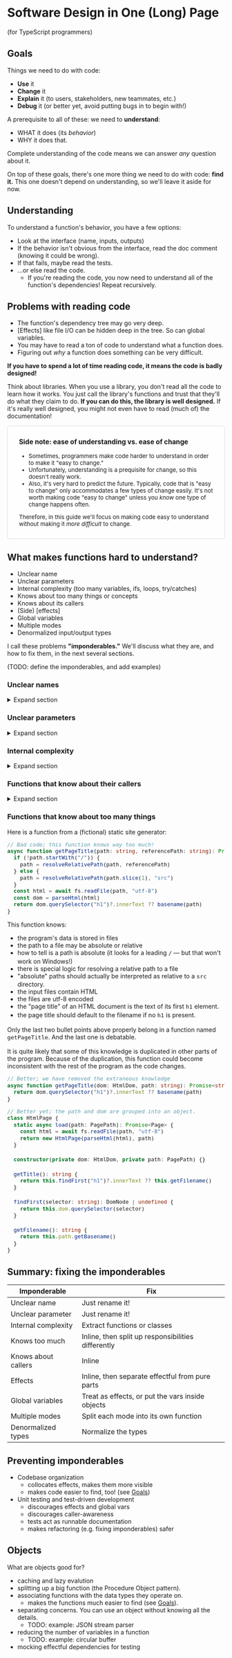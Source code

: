 # Software Design in One (Long) Page

(for TypeScript programmers)

## Goals

[Goals]: #goals

Things we need to do with code:

- **Use** it
- **Change** it
- **Explain** it (to users, stakeholders, new teammates, etc.)
- **Debug** it (or better yet, avoid putting bugs in to begin with!)

A prerequisite to all of these: we need to **understand**:

- WHAT it does (its _behavior_)
- WHY it does that.

Complete understanding of the code means we can answer *any* question about it.

On top of these goals, there's one more thing we need to do with code:
**find it.** This one doesn't depend on understanding, so we'll leave it aside
for now.

## Understanding

To understand a function's behavior, you have a few options:

- Look at the interface (name, inputs, outputs)
- If the behavior isn't obvious from the interface, read the doc comment
  (knowing it could be wrong).
- If that fails, maybe read the tests.
- ...or else read the code.
  - If you're reading the code, you now need to understand all of the
    function's dependencies! Repeat recursively.

## Problems with reading code

- The function's dependency tree may go very deep.
- [Effects] like file I/O can be hidden deep in the tree. So can global
  variables.
- You may have to read a ton of code to understand what a function does.
- Figuring out *why* a function does something can be very difficult.

**If you have to spend a lot of time reading code, it means the code is badly
designed!**

Think about libraries. When you use a library, you don't read all the code to
learn how it works. You just call the library's functions and trust that
they'll do what they claim to do. **If you can do this, the library is well
designed.** If it's really well designed, you might not even have to read (much
of) the documentation!

<aside>

### Side note: ease of understanding vs. ease of change

- Sometimes, programmers make code harder to understand in order to make it
  "easy to change."
- Unfortunately, understanding is a prequisite for change, so this doesn't
  really work.
- Also, it's very hard to predict the future. Typically, code that is "easy to
  change" only accommodates a few types of change easily. It's not worth
  making code "easy to change" unless you *know* one type of change happens
  often.

Therefore, in this guide we'll focus on making code easy to understand without
making it *more difficult* to change.

</aside>

## What makes functions hard to understand?

- Unclear name
- Unclear parameters
- Internal complexity (too many variables, ifs, loops, try/catches)
- Knows about too many things or concepts
- Knows about its callers
- (Side) [effects]
- Global variables
- Multiple modes
- Denormalized input/output types

I call these problems **"imponderables."** We'll discuss what they are, and how to
fix them, in the next several sections.

(TODO: define the imponderables, and add examples)

### Unclear names

<details>
<summary>Expand section</summary>

The name of a function should summarize the function's behavior — i.e. what it
does. Here is an example of a bad name (adapted from [typescriptlang.org]):

[typescriptlang.org]: https://www.typescriptlang.org/

```ts
// Bad code; unclear name!
function verify(result: "pass" | "fail") {
  if (result === "pass") {
    console.log("Tests passed.")
  } else {
    console.log("Tests failed.")
  }
}
```

"Verify" doesn't tell us what this function will do when we call it. At best,
it's a random word plucked from the domain of testing. We can do better.

```ts
// Better code; now the name says what the function does.
function printMessage(result: "pass" | "fail") {
  // ...
}
```

Unclear names hurt because they force us to read the function's internals to
understand how it will behave when called (see [Goals]). Good names save us
time by giving us a sense of what a function call will do, even if we don't
read the code.

</details>

### Unclear parameters

<details>
<summary>Expand section</summary>

The name of a parameter should give you a clue as to *why* you would pass that
parameter, or *what* the function will do differently depending on the value
(see [Goals]). Sometimes the parameter name doesn't matter much because the
name of the function makes its purpose obvious. However, sometimes the
parameter names are important, such as when multiple parameters have the same
type:

```ts
// Bad code; ambiguous parameter names!
function contains(string: string, otherString: string): boolean {
  // ...
}
```

Which string is supposed to be contained in which? The parameter names aren't
helping us here.

We can improve the names by using a metaphor. Here's a cute one that's probably
as old as C:

```ts
// Better: now the names use a consistent metaphor.
function contains(needle: string, haystack: string) {
  // ...
}
```

More straightforward names can also work:

```ts
function contains(substring: string, text: string) {
  // ...
}
```

</details>

### Internal complexity

<details>
<summary>Expand section</summary>

As you read a function, you need to keep track of:

- the variables that are in scope, and their possible values
- the control flow structures (ifs, loops, try/catches) surrounding the code
  you are reading

Your brain only has 7 ± 2 working memory "slots." If your focus is not 100%
on the code, this number effectively goes down. If the number of things you
need to keep track of in the code exceeds your available working memory, the
code becomes *impossible* to read fluently.

Therefore:

- limit the depth and number of control flow structures within a function.
- limit the number of mutable variables (`let` or `var`) within a function.
  Prefer `const`.
- consider inlining constants that are only used once.
- limit the variety of control flow structures within one function.
- prefer guard clauses to nested `if`s.
- prefer writing shorter functions.

I hesitate to put numbers on these guidelines, but I know some readers will
want them. Take these with a grain of salt, and know that there are always
exceptions.

Per function, you should have:

- At most **one** mutable variable (`let` or `var`).
- At most **two** nested control flow structures (e.g. an `if` inside a `for`
  loop).
- At most **one** switch statement, or if statement with `else`/`else if`
  clauses.

If you find yourself exceeding these "limits," look for ways to split up the
function (without introducing more imponderables).

</details>

### Functions that know about their callers

<details>
<summary>Expand section</summary>

- caller-awareness makes it hard to understand why the function does what it
  does, since you need to understand the caller too.
  - but the caller depends on this function, so you need to understand this
    function to understand the caller. Aaargh!

The name of a function should almost never refer to the *caller's purpose* or
to the context where the function should be called. That's because functions
have no control over where they're called. A name that refers to callers
couples the function tightly to those callers, making it difficult to reason
about the function in isolation.

```ts
// Bad code; name doesn't describe behavior.
// "Handle result" could mean anything!
function handleResult(result: "pass" | "fail")  {
  // ...
}
```

Note: this guideline is reversed in the context of [inversion of control],
which we will cover later. <!-- TODO: broken link -->

</details>

### Functions that know about too many things

Here is a function from a (fictional) static site generator:

```ts
// Bad code; this function knows way too much!
async function getPageTitle(path: string, referencePath: string): Promise<string> {
  if (!path.startWith("/")) {
    path = resolveRelativePath(path, referencePath)
  } else {
    path = resolveRelativePath(path.slice(1), "src")
  }
  const html = await fs.readFile(path, "utf-8")
  const dom = parseHtml(html)
  return dom.querySelector("h1")?.innerText ?? basename(path)
}
```

This function knows:

- the program's data is stored in files
- the path to a file may be absolute or relative
- how to tell is a path is absolute (it looks for a leading `/` — but that
  won't work on Windows!)
- there is special logic for resolving a relative path to a file
- "absolute" paths should actually be interpreted as relative to a `src`
  directory.
- the input files contain HTML
- the files are utf-8 encoded
- the "page title" of an HTML document is the text of its first `h1`
  element.
- the page title should default to the filename if no `h1` is present.

Only the last two bullet points above properly belong in a function named
`getPageTitle`. And the last one is debatable.

It is quite likely that some of this knowledge is duplicated in other parts of
the program. Because of the duplication, this function could become
inconsistent with the rest of the program as the code changes.

```ts
// Better; we have removed the extraneous knowledge
async function getPageTitle(dom: HtmlDom, path: string): Promise<string> {
  return dom.querySelector("h1")?.innerText ?? basename(path)
}
```

```ts
// Better yet; the path and dom are grouped into an object.
class HtmlPage {
  static async load(path: PagePath): Promise<Page> {
    const html = await fs.readFile(path, "utf-8")
    return new HtmlPage(parseHtml(html), path)
  }

  constructor(private dom: HtmlDom, private path: PagePath) {}

  getTitle(): string {
    return this.findFirst("h1")?.innerText ?? this.getFilename()
  }

  findFirst(selector: string): DomNode | undefined {
    return this.dom.querySelector(selector)
  }

  getFilename(): string {
    return this.path.getBasename()
  }
}
```

## Summary: fixing the imponderables

| Imponderable        | Fix |
| ------------------- | --- |
| Unclear name        | Just rename it! |
| Unclear parameter   | Just rename it! |
| Internal complexity | Extract functions or classes |
| Knows too much      | Inline, then split up responsibilities differently |
| Knows about callers | Inline |
| Effects             | Inline, then separate effectful from pure parts |
| Global variables    | Treat as effects, or put the vars inside objects |
| Multiple modes      | Split each mode into its own function |
| Denormalized types  | Normalize the types |

## Preventing imponderables

- Codebase organization
  - collocates effects, makes them more visible
  - makes code easier to find, too! (see [Goals])
- Unit testing and test-driven development
  - discourages effects and global vars
  - discourages caller-awareness
  - tests act as runnable documentation
  - makes refactoring (e.g. fixing imponderables) safer

## Objects

What are objects good for?

- caching and lazy evalution
- splitting up a big function (the Procedure Object pattern).
- associating functions with the data types they operate on.
  - makes the functions much easier to find (see [Goals]).
- separating concerns. You can use an object without knowing all the details.
  - TODO: example: JSON stream parser
- reducing the number of variables in a function
  - TODO: example: circular buffer
- mocking effectful dependencies for testing

<style>
aside {
  border: 1px solid #0002;
  border-radius: 5px;
  background: #fff6;
  padding: 2em;
  font-size: 93.75%;
}

aside > :first-child { margin-block-start: 0; }
aside > :last-child  { margin-block-end: 0; }

code, pre { font-size: 93.75%; line-height: 1.5 }
.hljs-string { color: #060; }
.hljs-keyword { color: #007; font-weight: bold; }
.hljs-comment { color: #777; font-style: italic; }

</style>
